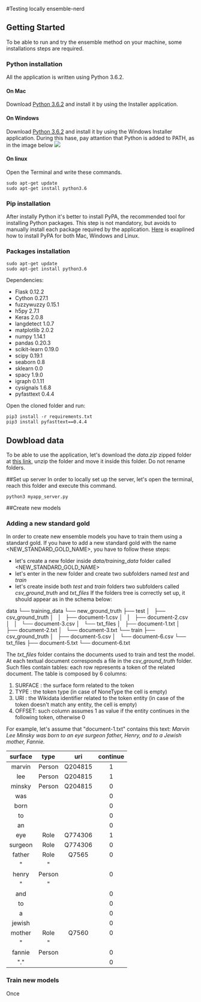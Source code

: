 #Testing locally ensemble-nerd


## Getting Started
To be able to run and try the ensemble method on your machine, some installations steps are required.

### Python installation
All the application is written using Python 3.6.2.

#### On Mac
Download [Python 3.6.2](https://www.python.org/ftp/python/3.6.4/python-3.6.4-macosx10.6.pkg) and install it by using the Installer application.

#### On Windows
Download [Python 3.6.2](https://www.python.org/ftp/python/3.6.4/python-3.6.4-macosx10.6.pkg) and install it by using the Windows Installer application. During this hase, pay attantion that Python is added to PATH, as in the image below
![](https://i.stack.imgur.com/CCXQG.jpg)

#### On linux
Open the Terminal and write these commands.
```
sudo apt-get update
sudo apt-get install python3.6
```

### Pip installation
After instally Python it's better to install PyPA, the recommended tool for installing Python packages. This step is not mandatory, but avoids to manually install each package required by the application. [Here](https://www.makeuseof.com/tag/install-pip-for-python/) is exaplined how to install PyPA for both Mac, Windows and Linux.

### Packages installation

```
sudo apt-get update
sudo apt-get install python3.6
```

Dependencies:
* Flask 0.12.2
* Cython 0.27.1
* fuzzywuzzy 0.15.1
* h5py 2.7.1
* Keras 2.0.8
* langdetect 1.0.7
* matplotlib 2.0.2
* numpy 1.14.1
* pandas 0.20.3
* scikit-learn 0.19.0
* scipy 0.19.1
* seaborn 0.8
* sklearn 0.0
* spacy 1.9.0 
* igraph 0.1.11
* cysignals 1.6.8
* pyfasttext 0.4.4

Open the cloned folder and run:

```
pip3 install -r requirements.txt
pip3 install pyfasttext==0.4.4
```

## Dowbload data
To be able to use the application, let's download the *data.zip* zipped folder at [this link](https://fil.email/OV1IYgGb), unzip the folder and move it inside this folder. Do not rename folders.

##Set up server
In order to locally set up the server, let's open the terminal, reach this folder and execute this command.
```
python3 myapp_server.py
```

##Create new models

### Adding a new standard gold
In order to create new ensemble models you have to train them using a standard gold. 
If you have to add a new standard gold with the name <NEW_STANDARD_GOLD_NAME>, you have to follow these steps:
* let's create a new folder inside *data/training_data* folder called <NEW_STANDARD_GOLD_NAME>
* let's enter in the new folder and create two subfolders named *test* and *train*
* let's create inside both  *test* and *train* folders two subfolders called *csv_ground_truth* and *txt_files*
If the folders tree is correctly set up, it should appear as in the schema below: 

data
└── training_data
    └── new_ground_truth
        ├── test
        │   ├── csv_ground_truth
        │   │   ├── document-1.csv
        │   │   ├── document-2.csv
        │   │   └── document-3.csv
        │   └── txt_files
        │       ├── document-1.txt
        │       ├── document-2.txt
        │       └── document-3.txt
        └── train
            ├── csv_ground_truth
            │   ├── document-5.csv
            │   └── document-6.csv
            └── txt_files
                ├── document-5.txt
                └── document-6.txt
                
The *txt_files* folder contains the documents used to train and test the model. 
At each textual document corresponds a file in the *csv_ground_truth* folder. 
Such files contain tables: each row represents a token of the related document. The table is composed by 6 columns:

1. SURFACE : the surface form related to the token
1. TYPE : the token type (in case of NoneType the cell is empty)
1. URI : the Wikidata identifier related to the token  entity (in case of the token doesn't match any entity, the cell is empty)
1. OFFSET: such column assumes 1 as value if the entity continues in the following token, otherwise 0


For example, let's assume that "document-1.txt" contains this text: 
*Marvin Lee Minsky was born to an eye surgeon father, Henry, and to a Jewish mother, Fannie.*

| surface|type|uri|continue | 
|:-------------:|:-------------:|:-------------:|:-------------:| 
| marvin|Person|Q204815|1   | 
| lee|Person|Q204815|1      | 
| minsky|Person|Q204815|0   | 
| was|||0                   | 
| born|||0                  | 
| to|||0                    | 
| an|||0                    | 
| eye|Role|Q774306|1        | 
| surgeon|Role|Q774306|0    | 
| father|Role|Q7565|0       | 
| "|"|||0                   | 
| henry|Person||0           | 
| "|"|||0                   | 
| and|||0                   | 
| to|||0                    | 
| a|||0                     | 
| jewish|||0                | 
| mother|Role|Q7560|0       | 
| "|"|||0                   | 
| fannie|Person||0          | 
| "."|||0                   | 

### Train new models
Once 
